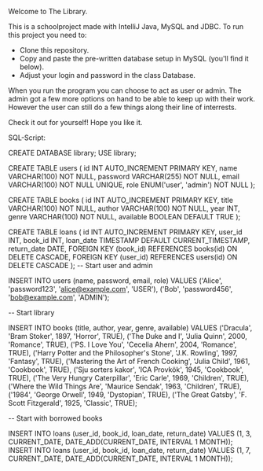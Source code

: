 Welcome to The Library.

This is a schoolproject made with IntelliJ Java, MySQL and JDBC.
To run this project you need to:
- Clone this repository.
- Copy and paste the pre-written database setup in MySQL (you'll find it below).
- Adjust your login and password in the class Database.

When you run the program you can choose to act as user or admin.
The admin got a few more options on hand to be able to keep up with their work.
However the user can still do a few things along their line of interrests.

Check it out for yourself! Hope you like it.

SQL-Script:


CREATE DATABASE library;
USE library;

CREATE TABLE users (
 id INT AUTO_INCREMENT PRIMARY KEY,
 name VARCHAR(100) NOT NULL,
 password VARCHAR(255) NOT NULL,
 email VARCHAR(100) NOT NULL UNIQUE,
 role ENUM('user', 'admin') NOT NULL
);

CREATE TABLE books (
 id INT AUTO_INCREMENT PRIMARY KEY,
 title VARCHAR(100) NOT NULL,
 author VARCHAR(100) NOT NULL,
 year INT,
 genre VARCHAR(100) NOT NULL,
 available BOOLEAN DEFAULT TRUE
);

CREATE TABLE loans (
 id INT AUTO_INCREMENT PRIMARY KEY,
 user_id INT,
 book_id INT,
 loan_date TIMESTAMP DEFAULT CURRENT_TIMESTAMP,
 return_date DATE,
 FOREIGN KEY (book_id) REFERENCES books(id) ON DELETE CASCADE,
 FOREIGN KEY (user_id) REFERENCES users(id) ON DELETE CASCADE
);
-- Start user and admin

INSERT INTO users (name, password, email, role) VALUES
   ('Alice', 'password123', 'alice@example.com', 'USER'),
   ('Bob', 'password456', 'bob@example.com', 'ADMIN');
   
   -- Start library
   
   INSERT INTO books (title, author, year, genre, available) VALUES
('Dracula', 'Bram Stoker', 1897, 'Horror', TRUE),
('The Duke and I', 'Julia Quinn', 2000, 'Romance', TRUE),
('PS. I Love You', 'Cecelia Ahern', 2004, 'Romance', TRUE),
('Harry Potter and the Philosopher\'s Stone', 'J.K. Rowling', 1997, 'Fantasy', TRUE),
('Mastering the Art of French Cooking', 'Julia Child', 1961, 'Cookbook', TRUE),
('Sju sorters kakor', 'ICA Provkök', 1945, 'Cookbook', TRUE),
('The Very Hungry Caterpillar', 'Eric Carle', 1969, 'Children', TRUE),
('Where the Wild Things Are', 'Maurice Sendak', 1963, 'Children', TRUE),
('1984', 'George Orwell', 1949, 'Dystopian', TRUE),
('The Great Gatsby', 'F. Scott Fitzgerald', 1925, 'Classic', TRUE);

-- Start with borrowed books

INSERT INTO loans (user_id, book_id, loan_date, return_date) VALUES 
(1, 3, CURRENT_DATE, DATE_ADD(CURRENT_DATE, INTERVAL 1 MONTH));
INSERT INTO loans (user_id, book_id, loan_date, return_date) VALUES 
(1, 7, CURRENT_DATE, DATE_ADD(CURRENT_DATE, INTERVAL 1 MONTH));
